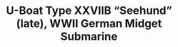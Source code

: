 ---
layout: product
title: "U-Boat Type XXVIIB “Seehund” (late), WWII German Midget Submarine                                "
price: "2000" 
desc: "Maketa"
img_path: "/assets/img/ICM S.007.webp"
brand: "N/A"
available: true
special_offer: false
new: true
soon: false
cat: "010000"
subcat: "013600"
subsubcat: "0N/A"
sifra: "ICM S.007"
popular: false
---